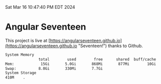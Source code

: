 Sat Mar 16 10:47:40 PM EDT 2024

# Angular Seventeen


This project is live at [https://angularseventeen.github.io](https://angularseventeen.github.io "Seventeen!") thanks to Github.

```bash
System Memory
               total        used        free      shared  buff/cache   available
Mem:            15Gi       5.0Gi       868Mi       877Mi        10Gi        10Gi
Swap:          8.0Gi       330Mi       7.7Gi
System Storage
410M	.
```
```bash
